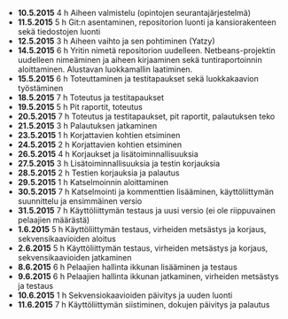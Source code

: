 * **10.5.2015** 4 h Aiheen valmistelu (opintojen seurantajärjestelmä)
* **11.5.2015** 5 h Git:n asentaminen, repositorion luonti ja kansiorakenteen sekä tiedostojen luonti
* **12.5.2015** 3 h Aiheen vaihto ja sen pohtiminen (Yatzy)
* **14.5.2015** 6 h Yritin nimetä repositorion uudelleen. Netbeans-projektin uudelleen nimeäminen ja aiheen kirjaaminen sekä tuntiraportoinnin aloittaminen. Alustavan luokkamallin laatiminen.
* **15.5.2015** 6 h Toteuttaminen ja testitapaukset sekä luokkakaavion työstäminen
* **18.5.2015** 7 h Toteutus ja testitapaukset
* **19.5.2015** 5 h Pit raportit, toteutus
* **20.5.2015** 7 h Toteutus ja testitapaukset, pit raportit, palautuksen teko
* **21.5.2015** 3 h Palautuksen jatkaminen
* **23.5.2015** 1 h Korjattavien kohtien etsiminen
* **24.5.2015** 2 h Korjattavien kohtien etsiminen
* **26.5.2015** 4 h Korjaukset ja lisätoiminnallisuuksia
* **27.5.2015** 3 h Lisätoiminnallisuuksia ja testin korjauksia
* **28.5.2015** 2 h Testien korjauksia ja palautus
* **29.5.2015** 1 h Katselmoinnin aloittaminen
* **30.5.2015** 7 h Katselmointi ja kommenttien lisääminen, käyttöliittymän suunnittelu ja ensimmäinen versio
* **31.5.2015** 7 h Käyttöliittymän testaus ja uusi versio (ei ole riippuvainen pelaajien määrästä)
* **1.6.2015** 5 h Käyttöliittymän testaus, virheiden metsästys ja korjaus, sekvensikaavioiden aloitus
* **2.6.2015** 5 h Käyttöliittymän testaus, virheiden metsästys ja korjaus, sekvensikaavioiden jatkaminen
* **8.6.2015** 6 h Pelaajien hallinta ikkunan lisääminen ja testaus
* **9.6.2015** 6 h Pelaajien hallinta ikkunan jatkaminen, virheiden metsästys ja testaus
* **10.6.2015** 1 h Sekvensiokaavioiden päivitys ja uuden luonti
* **11.6.2015** 7 h Käyttöliittymän siistiminen, dokujen päivitys ja palautus
